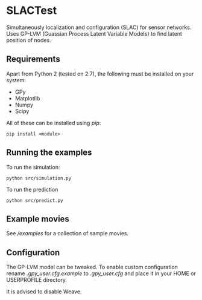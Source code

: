 # SLACTest

Simultaneously localization and configuration (SLAC) for sensor networks. Uses GP-LVM 
(Guassian Process Latent Variable Models) to find latent position of nodes.

## Requirements

Apart from Python 2 (tested on 2.7), the following must be installed on your system:

* GPy
* Matplotlib
* Numpy
* Scipy

All of these can be installed using _pip_:

	pip install <module>

## Running the examples

To run the simulation:

	python src/simulation.py
	
To run the prediction

	python src/predict.py
	
## Example movies

See _/examples_ for a collection of sample movies.

## Configuration

The GP-LVM model can be tweaked. To enable custom configuration rename _.gpy_user.cfg.example_ to _.gpy_user.cfg_
and place it in your HOME or USERPROFILE directory.

It is advised to disable Weave.